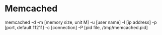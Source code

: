 # Memcached

memcached -d -m [memory size, unit M] -u [user name] -l [ip address] -p [port, default 11211] -c [connection] -P [pid file, /tmp/memcached.pid]
